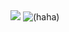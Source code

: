 
<img src="https://capsule-render.vercel.app/api?type=waving&color=auto&height=200&section=header&text=메롱&fontSize=90" />
<img alt="(haha)" src ="https://img.shields.io/badge/instagram-(#E4405F).svg?&style=flat-square&logo=(넣고자 하는것의 이름)&logoColor=white"/>
